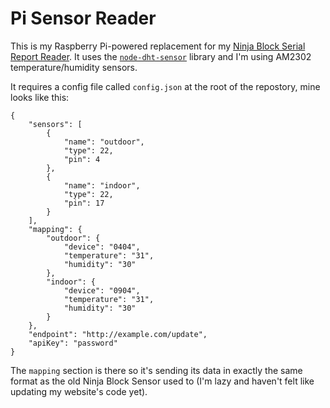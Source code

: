 # Pi Sensor Reader
This is my Raspberry Pi-powered replacement for my [Ninja Block Serial Report Reader](https://bitbucket.org/VirtualWolfCo/ninjablock-serial-port-reader). It uses the [`node-dht-sensor`](https://github.com/momenso/node-dht-sensor) library and I'm using AM2302 temperature/humidity sensors.

It requires a config file called `config.json` at the root of the repostory, mine looks like this:

    {
        "sensors": [
            {
                "name": "outdoor",
                "type": 22,
                "pin": 4
            },
            {
                "name": "indoor",
                "type": 22,
                "pin": 17
            }
        ],
        "mapping": {
            "outdoor": {
                "device": "0404",
                "temperature": "31",
                "humidity": "30"
            },
            "indoor": {
                "device": "0904",
                "temperature": "31",
                "humidity": "30"
            }
        },
        "endpoint": "http://example.com/update",
        "apiKey": "password"
    }

The `mapping` section is there so it's sending its data in exactly the same format as the old Ninja Block Sensor used to (I'm lazy and haven't felt like updating my website's code yet).